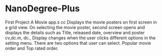 # NanoDegree-Plus
First Project A Movie app.s cc
Displays the movie posters on first screen in a grid view.
On selecting the movie poster, second screen opens and displays the details such as Title, released date, overview and poster cv,dc.m, dc.,
Display changes when the user clicks different options in the setting menu.
There are two options that user can select.
Popular movie order  and Top rated order.
